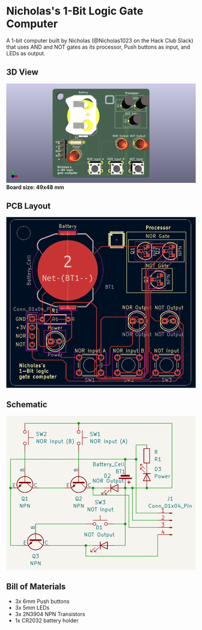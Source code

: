 # Nicholas's 1-Bit Logic Gate Computer
A 1-bit computer built by Nicholas (@Nicholas1023 on the Hack Club Slack) that uses AND and NOT gates as its processor, Push buttons as input, and LEDs as output.
## 3D View
![3D View](https://raw.githubusercontent.com/Nicholas1023/computer/refs/heads/main/3D_View.png)<br>**Board size: 49x48 mm**
## PCB Layout
![PCB Layout](https://raw.githubusercontent.com/Nicholas1023/computer/refs/heads/main/PCB.png)
## Schematic
![Schematic](https://raw.githubusercontent.com/Nicholas1023/computer/refs/heads/main/Schematic.png)
## Bill of Materials
- 3x 6mm Push buttons
- 3x 5mm LEDs
- 3x 2N3904 NPN Transistors
- 1x CR2032 battery holder
